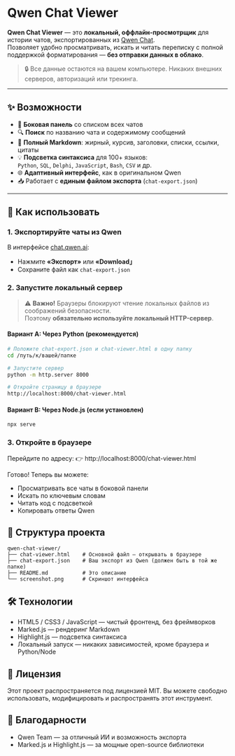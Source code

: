 # Qwen Chat Viewer

**Qwen Chat Viewer** — это **локальный, оффлайн-просмотрщик** для истории чатов, экспортированных из [Qwen Chat](https://chat.qwen.ai).  
Позволяет удобно просматривать, искать и читать переписку с полной поддержкой форматирования — **без отправки данных в облако**.

> 🔒 Все данные остаются на вашем компьютере. Никаких внешних серверов, авторизаций или трекинга.

---

## ✨ Возможности

- 📁 **Боковая панель** со списком всех чатов  
- 🔍 **Поиск** по названию чата и содержимому сообщений  
- 💬 **Полный Markdown**: жирный, курсив, заголовки, списки, ссылки, цитаты  
- 💡 **Подсветка синтаксиса** для 100+ языков:  
  `Python`, `SQL`, `Delphi`, `JavaScript`, `Bash`, `CSV` и др.  
- 🌐 **Адаптивный интерфейс**, как в оригинальном Qwen  
- 📥 Работает с **единым файлом экспорта** (`chat-export.json`)

---

## 🚀 Как использовать

### 1. Экспортируйте чаты из Qwen

В интерфейсе [chat.qwen.ai](https://chat.qwen.ai):
- Нажмите **«Экспорт»** или **«Download」**
- Сохраните файл как `chat-export.json`

### 2. Запустите локальный сервер

> ⚠️ **Важно!** Браузеры блокируют чтение локальных файлов из соображений безопасности.  
> Поэтому **обязательно используйте локальный HTTP-сервер**.

#### Вариант A: Через Python (рекомендуется)

```bash
# Положите chat-export.json и chat-viewer.html в одну папку
cd /путь/к/вашей/папке

# Запустите сервер
python -m http.server 8000

# Откройте страницу в браузере
http://localhost:8000/chat-viewer.html
```
#### Вариант B: Через Node.js (если установлен)

```bash
npx serve
```
### 3. Откройте в браузере
Перейдите по адресу:
👉 http://localhost:8000/chat-viewer.html

Готово! Теперь вы можете:

- Просматривать все чаты в боковой панели
- Искать по ключевым словам
- Читать код с подсветкой
- Копировать ответы Qwen

## 📁 Структура проекта

```
qwen-chat-viewer/
├── chat-viewer.html    # Основной файл — открывать в браузере
├── chat-export.json    # Ваш экспорт из Qwen (должен быть в той же папке)
├── README.md           # Это описание
└── screenshot.png      # Скриншот интерфейса
```
## 🛠 Технологии
- HTML5 / CSS3 / JavaScript — чистый фронтенд, без фреймворков
- Marked.js — рендеринг Markdown
- Highlight.js — подсветка синтаксиса
- Локальный запуск — никаких зависимостей, кроме браузера и Python/Node

## 📄 Лицензия
Этот проект распространяется под лицензией MIT.
Вы можете свободно использовать, модифицировать и распространять этот инструмент.

## 🙌 Благодарности
- Qwen Team — за отличный ИИ и возможность экспорта
- Marked.js и Highlight.js — за мощные open-source библиотеки
